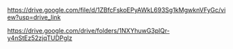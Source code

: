 https://drive.google.com/file/d/1ZBfcFskoEPyAWkL693Sg1kMgwknVFyGc/view?usp=drive_link

https://drive.google.com/drive/folders/1NXYhuwG3plQr-y4nStEz52zjqTUDPgIz
